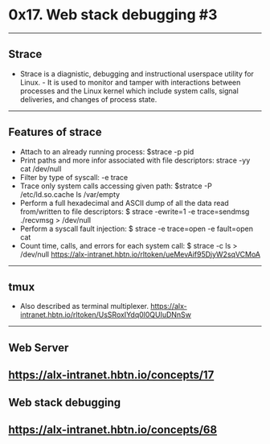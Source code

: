 # 0x17. Web stack debugging #3
---

## Strace
- Strace is a diagnistic, debugging and instructional userspace utility for Linux. - It is used to monitor and tamper with interactions between processes and the Linux kernel which include system calls, signal deliveries, and changes of process state.
---

## Features of strace
- Attach to an already running process: $strace -p pid
- Print paths and more infor associated with file descriptors: strace -yy cat /dev/null
- Filter by type of syscall: -e trace
- Trace only system calls accessing given path: $stratce -P /etc/ld.so.cache ls /var/empty
- Perform a full hexadecimal and ASCII dump of all the data read from/written to file descriptors: $ strace -ewrite=1 -e trace=sendmsg ./recvmsg > /dev/null
- Perform a syscall fault injection: $ strace -e trace=open -e fault=open cat
- Count time, calls, and errors for each system call: $ strace -c ls > /dev/null
<a>https://alx-intranet.hbtn.io/rltoken/ueMevAif95DjyW2sqVCMoA</a>
---

## tmux
- Also described as terminal multiplexer.
<a>https://alx-intranet.hbtn.io/rltoken/UsSRoxIYdq0l0QUIuDNnSw</a>
---

## Web Server
<a>https://alx-intranet.hbtn.io/concepts/17</a>
---

## Web stack debugging
<a>https://alx-intranet.hbtn.io/concepts/68</a>
---
